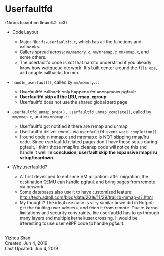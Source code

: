# Userfaultfd

(Notes based on linux 5.2-rc3)

- Code Layout
	- Major file: `fs/userfaultfd.c`, which has all the functions and callbacks.
	- Callers spread across: `mm/memory.c`, `mm/mremap.c`, `mm/mmap.c`, and some others.
	- The userfaultfd code is not that hard to understand if you already know how waitqueue etc work. It's built center around the `file_ops`, and couple callbacks for mm.
- `handle_userfault()`, called by `mm/memory.c`:
	- Userfaultfd callback only happens for anonymous pgfault
	- __Userfaultfd skip all the LRU, rmap, cgroup__
	- Userfaultfd does not use the shared global zero page
- `userfaultfd_unmap_prep(), userfaultfd_unmap_complete()`, called by `mm/mmap.c`, and `mm/mremap.c`:
	- Userfaultfd got notified if there are remap and unmap
	- Userfaultfd deliver events via `userfaultfd_event_wait_completion()`
	- I found code in mmap.c and mremap.c is NOT skipping rmap/lru code. Since userfaultfd related pages don't have these setup during pgfault, I think those rmap/lru cleanup code will notice this and handle it well. __In conclusion, userfault skip the expansive rmap/lru setup/teardown.__

- Why userfaultfd?
	- At first developed to enhance VM migration: after migration, the destination QEMU can handle pgfault and bring pages from remote via network.
	- Some databases also use it to have customized feature: http://tech.adroll.com/blog/data/2016/11/29/traildb-mmap-s3.html
	- My thought? The ideal use case is very similar to we did in Hotpot: get the faulting user address, and fetch it from remote. Due to kernel limitations and security constraints, the userfaultfd has to go through many layers and multiple kernel/user crossing. It would be interesting to use user eBPF code to handle pgfault.



--  
Yizhou Shan  
Created: Jun 4, 2019  
Last Updated: Jun 4, 2019
